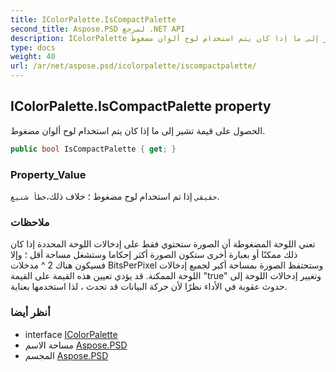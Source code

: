 ```yaml
---
title: IColorPalette.IsCompactPalette
second_title: Aspose.PSD لمرجع .NET API
description: IColorPalette ملكية. الحصول على قيمة تشير إلى ما إذا كان يتم استخدام لوح ألوان مضغوط.
type: docs
weight: 40
url: /ar/net/aspose.psd/icolorpalette/iscompactpalette/
---
```

## IColorPalette.IsCompactPalette property

الحصول على قيمة تشير إلى ما إذا كان يتم استخدام لوح ألوان مضغوط.

```csharp
public bool IsCompactPalette { get; }
```

### Property_Value

`حقيقي` إذا تم استخدام لوح مضغوط ؛ خلاف ذلك،`خطأ شنيع`.

### ملاحظات

تعني اللوحة المضغوطة أن الصورة ستحتوي فقط على إدخالات اللوحة المحددة إذا كان ذلك ممكنًا أو بعبارة أخرى ستكون الصورة أكثر إحكاما وستشغل مساحة أقل ؛ وإلا فسيكون هناك 2 ^ مدخلات BitsPerPixel وستحتفظ الصورة بمساحة أكبر لجميع إدخالات اللوحة الممكنة. قد يؤدي تعيين هذه القيمة على القيمة "true" وتغيير إدخالات اللوحة إلى حدوث عقوبة في الأداء نظرًا لأن حركة البيانات قد تحدث ، لذا استخدمها بعناية.

### أنظر أيضا

* interface [IColorPalette](../)
* مساحة الاسم [Aspose.PSD](../../icolorpalette/)
* المجسم [Aspose.PSD](../../../)


